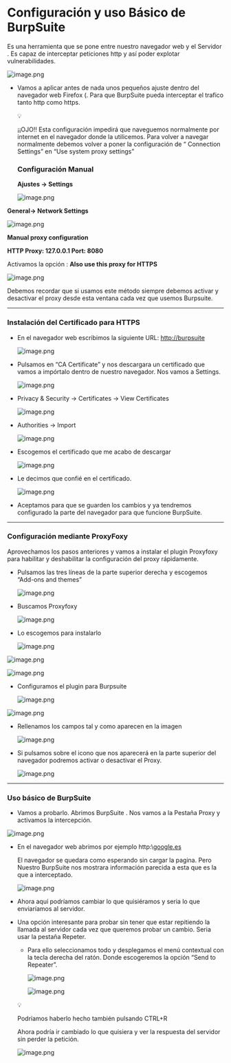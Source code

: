 # Configuración y uso Básico de BurpSuite

Es una herramienta que se pone entre nuestro navegador web y el Servidor . Es capaz de interceptar peticiones http y así poder explotar vulnerabilidades.

![image.png](./imagenes/image.png)

- Vamos a aplicar antes de nada unos pequeños ajuste dentro del navegador web Firefox (. Para que BurpSuite pueda interceptar el trafico tanto http como https.
    
    
    <aside>
    💡
    
    ¡¡OJO!! Esta configuración impedirá que naveguemos normalmente por internet en el navegador donde la utilicemos. Para volver a navegar normalmente debemos volver a poner la configuración de “ Connection Settings” en “Use system proxy settings”
    
    </aside>
    
    ### Configuración Manual
    
    **Ajustes → Settings**
    
    ![image.png](./imagenes/image%201.png)
    

**General→ Network Settings**

![image.png](./imagenes/image%202.png)

**Manual proxy configuration**

**HTTP Proxy: 127.0.0.1  Port: 8080**

Activamos la opción : **Also use this proxy for HTTPS**

![image.png](./imagenes/image%203.png)

Debemos recordar que si usamos este método siempre debemos activar y desactivar el proxy desde esta ventana cada vez que usemos Burpsuite.

---

### Instalación del Certificado para HTTPS

- En el navegador web escribimos la siguiente URL: [http://burpsuite](./imagenes/http://burpsuite/)
    
    ![image.png](./imagenes/image%204.png)
    

- Pulsamos en “CA Certificate” y nos descargara un certificado que vamos a impórtalo dentro de nuestro navegador. Nos vamos a Settings.
    
    ![image.png](./imagenes/image%205.png)
    

- Privacy & Security → Certificates → View Certificates
    
    ![image.png](./imagenes/image%206.png)
    

- Authorities → Import
    
    ![image.png](./imagenes/image%207.png)
    
- Escogemos el certificado que me acabo de descargar
    
    ![image.png](./imagenes/image%208.png)
    
- Le decimos que confié en el certificado.
    
    ![image.png](./imagenes/image%209.png)
    

- Aceptamos para que se guarden los cambios y ya tendremos configurado la parte del navegador para que funcione BurpSuite.

---

### Configuración mediante ProxyFoxy

Aprovechamos los pasos anteriores y vamos a instalar el plugin Proxyfoxy para habilitar y deshabilitar la configuración del proxy rápidamente.

- Pulsamos las tres líneas de la parte superior derecha y escogemos “Add-ons and themes”
    
    ![image.png](./imagenes/image%2010.png)
    

- Buscamos Proxyfoxy
    
    ![image.png](./imagenes/image%2011.png)
    

- Lo escogemos para instalarlo
    
    ![image.png](./imagenes/image%2012.png)
    

![image.png](./imagenes/image%2013.png)

![image.png](./imagenes/image%2014.png)

- Configuramos el plugin para Burpsuite
    
    ![image.png](./imagenes/image%2015.png)
    

![image.png](./imagenes/image%2016.png)

- Rellenamos los campos tal y como aparecen en la imagen
    
    ![image.png](./imagenes/image%2017.png)
    

- Si pulsamos sobre el icono que nos aparecerá en la parte superior del navegador podremos activar o desactivar el Proxy.
    
    ![image.png](./imagenes/image%2018.png)
    

---

### Uso básico de BurpSuite

- Vamos a probarlo. Abrimos BurpSuite . Nos vamos a la Pestaña Proxy y activamos la intercepción.

![image.png](./imagenes/image%2019.png)

- En el navegador web abrimos por ejemplo http:\\[google.es](./imagenes/http://google.es/)
    
    El navegador se quedara como esperando sin cargar la pagina. Pero Nuestro BurpSuite nos mostrara información parecida a esta que es la que a interceptado.
    
    ![image.png](./imagenes/image%2020.png)
    

- Ahora aquí podríamos cambiar lo que quisiéramos y seria lo que enviaríamos al servidor.
- Una opción interesante para probar sin tener que estar repitiendo la llamada al servidor cada vez que queremos probar un cambio. Seria usar la pestaña Repeter.
    - Para ello seleccionamos todo y desplegamos el menú contextual con la tecla derecha del ratón. Donde escogeremos la opción “Send to Repeater”.
        
        ![image.png](./imagenes/image%2021.png)
        
        ![image.png](./imagenes/image%2022.png)
        
    
    <aside>
    💡
    
    Podríamos haberlo hecho también pulsando CTRL+R
    
    </aside>
    
    Ahora podría ir cambiado lo que quisiera y ver la respuesta del servidor sin perder la petición.
    
    ![image.png](./imagenes/image%2023.png)